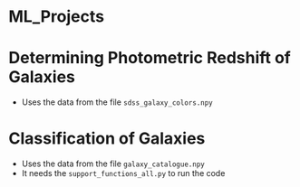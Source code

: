 # ML_Projects

# Determining Photometric Redshift of Galaxies

* Uses the data from the file `sdss_galaxy_colors.npy`

# Classification of Galaxies

* Uses the data from the file `galaxy_catalogue.npy`
* It needs the `support_functions_all.py` to run the code
